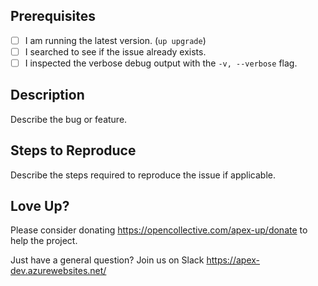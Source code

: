 ## Prerequisites

* [ ] I am running the latest version. (`up upgrade`)
* [ ] I searched to see if the issue already exists.
* [ ] I inspected the verbose debug output with the `-v, --verbose` flag.

## Description

Describe the bug or feature.

## Steps to Reproduce

Describe the steps required to reproduce the issue if applicable.

## Love Up?

Please consider donating https://opencollective.com/apex-up/donate to help the project.

Just have a general question? Join us on Slack https://apex-dev.azurewebsites.net/

